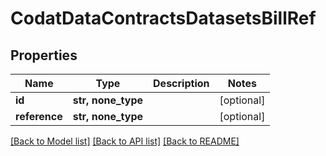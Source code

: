 # CodatDataContractsDatasetsBillRef


## Properties
Name | Type | Description | Notes
------------ | ------------- | ------------- | -------------
**id** | **str, none_type** |  | [optional] 
**reference** | **str, none_type** |  | [optional] 

[[Back to Model list]](../README.md#documentation-for-models) [[Back to API list]](../README.md#documentation-for-api-endpoints) [[Back to README]](../README.md)


